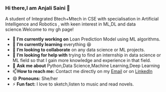 ### Hi there,I am Anjali Saini 👋
A student of Integrated Btech+Mtech in CSE with specialisation in Artificial Intelligence and Robotics , with keen interest in ML,DL and data science.Welcome to my gh page!
- 🔭 **I’m currently working on** Loan Prediction Model using ML algorithms.
- 🌱 **I’m currently learning** everything :laughing:
- 👯 **I’m looking to collaborate** on any data science or ML projects.
- 🤔 **I’m looking for help with** trying to find an internship in data science or ML field so that I gain more knowledge and experience in that field.
- 💬 **Ask me about** Python,Data Science,Machine Learning,Deep Learning
- 📫**How to reach me:** Contact me directly on my [Email](mailto:anjalisaini302@gmail.com) or on [Linkedln](https://www.linkedin.com/in/anjali-saini-9615571b5/)
- 😄 **Pronouns:** She/her
- ⚡ **Fun fact:** I love to sketch,listen to music and read novels.

<!--.

**anjal05/anjal05** is a ✨ _special_ ✨ repository because its `README.md` (this file) appears on your GitHub profile
Here are some ideas to get you started:

- 🔭 I’m currently working on 
- 🌱 I’m currently learning ...
- 👯 I’m looking to collaborate on any data science or ML projects.
- 🤔 I’m looking for help with ...
- 💬 Ask me about ...
- 📫 How to reach me: Contact me directly on my [Email](anjalisaini302@gmail.com)
- 😄 Pronouns: ...
- ⚡ Fun fact: ...
-->

